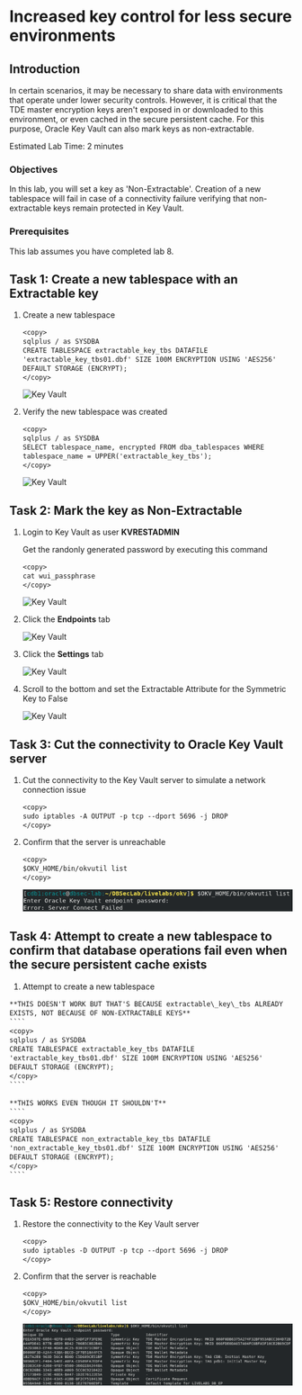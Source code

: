 # Increased key control for less secure environments

## Introduction
In certain scenarios, it may be necessary to share data with environments that operate under lower security controls. However, it is critical that the TDE master encryption keys aren't exposed in or downloaded to this environment, or even cached in the secure persistent cache. For this purpose, Oracle Key Vault can also mark keys as non-extractable.

Estimated Lab Time: 2 minutes

### Objectives
In this lab, you will set a key as 'Non-Extractable'. Creation of a new tablespace will fail in case of a connectivity failure verifying that non-extractable keys remain protected in Key Vault.

### Prerequisites
This lab assumes you have completed lab 8.


## Task 1: Create a new tablespace with an Extractable key

1. Create a new tablespace

    ````
    <copy>
    sqlplus / as SYSDBA
    CREATE TABLESPACE extractable_key_tbs DATAFILE 'extractable_key_tbs01.dbf' SIZE 100M ENCRYPTION USING 'AES256' DEFAULT STORAGE (ENCRYPT);
    </copy>
    ````

   ![Key Vault](./images/Screenshot_2025-10-03_16.06.27_create.png "Create a new tablespace")

2. Verify the new tablespace was created

    ````
    <copy>
    sqlplus / as SYSDBA
    SELECT tablespace_name, encrypted FROM dba_tablespaces WHERE tablespace_name = UPPER('extractable_key_tbs');
    </copy>
    ````

   ![Key Vault](./images/Screenshot_2025-10-03_16.06.27_verify.png "Verify the new tablespace was created")

## Task 2: Mark the key as Non-Extractable

1.  Login to Key Vault as user **KVRESTADMIN**

    Get the randonly generated password by executing this command

    ```
    <copy>
    cat wui_passphrase
    </copy>
    ```

    ![Key Vault](./images/Screenshot_2025-10-03_13.45.01.png "Login to Key Vault as the REST administrator")

2. Click the **Endpoints** tab

    ![Key Vault](./images/image-2025-7-24_12-11-54.png "Click the Endpoints tab")

3. Click the **Settings** tab

    ![Key Vault](./images/Screenshot_2025-10-03_14.26.41.png "Click the Settings tab")

4. Scroll to the bottom and set the Extractable Attribute for the Symmetric Key to False

    ![Key Vault](./images/Screenshot_2025-10-03_14.29.00.png "Set the Extractable Attribute for the Symmetric Key to False")


## Task 3: Cut the connectivity to Oracle Key Vault server

1. Cut the connectivity to the Key Vault server to simulate a network connection issue

    ````
    <copy>
    sudo iptables -A OUTPUT -p tcp --dport 5696 -j DROP
    </copy>
    ````

2. Confirm that the server is unreachable

    ````
    <copy>
    $OKV_HOME/bin/okvutil list
    </copy>
    ````

   ![Key Vault](./images/Screenshot_2025-10-03_15.59.33.png "Confirm that the server is unreachable")

## Task 4: Attempt to create a new tablespace to confirm that database operations fail even when the secure persistent cache exists

   1. Attempt to create a new tablespace

    **THIS DOESN'T WORK BUT THAT'S BECAUSE extractable\_key\_tbs ALREADY EXISTS, NOT BECAUSE OF NON-EXTRACTABLE KEYS**
    ````
    <copy>
    sqlplus / as SYSDBA
    CREATE TABLESPACE extractable_key_tbs DATAFILE 'extractable_key_tbs01.dbf' SIZE 100M ENCRYPTION USING 'AES256' DEFAULT STORAGE (ENCRYPT);
    </copy>
    ````

    **THIS WORKS EVEN THOUGH IT SHOULDN'T**
    ````
    <copy>
    sqlplus / as SYSDBA
    CREATE TABLESPACE non_extractable_key_tbs DATAFILE 'non_extractable_key_tbs01.dbf' SIZE 100M ENCRYPTION USING 'AES256' DEFAULT STORAGE (ENCRYPT);
    </copy>
    ````



## Task 5: Restore connectivity

1. Restore the connectivity to the Key Vault server

    ````
    <copy>
    sudo iptables -D OUTPUT -p tcp --dport 5696 -j DROP
    </copy>
    ````

2. Confirm that the server is reachable

    ````
    <copy>
    $OKV_HOME/bin/okvutil list
    </copy>
    ````

   ![Key Vault](./images/Screenshot_2025-10-03_16.04.40.png "Confirm that the server is reachable")


